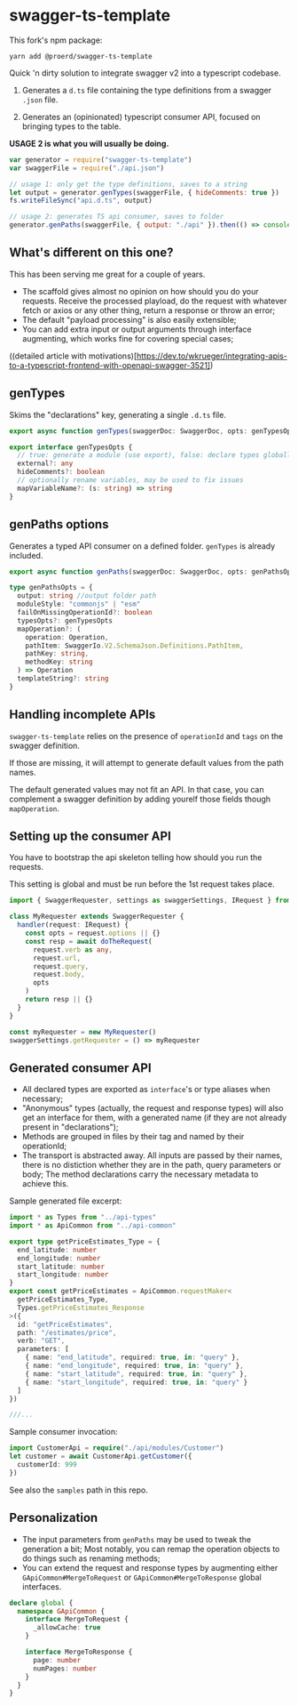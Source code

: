 # swagger-ts-template

This fork's npm package:

```
yarn add @proerd/swagger-ts-template
```

Quick 'n dirty solution to integrate swagger v2 into a typescript codebase.

1. Generates a `d.ts` file containing the type definitions from
   a swagger `.json` file.

2. Generates an (opinionated) typescript consumer API, focused on bringing
   types to the table.

**USAGE 2 is what you will usually be doing.**

```javascript
var generator = require("swagger-ts-template")
var swaggerFile = require("./api.json")

// usage 1: only get the type definitions, saves to a string
let output = generator.genTypes(swaggerFile, { hideComments: true })
fs.writeFileSync("api.d.ts", output)

// usage 2: generates TS api consumer, saves to folder
generator.genPaths(swaggerFile, { output: "./api" }).then(() => console.log("okay"))
```

## What's different on this one?

This has been serving me great for a couple of years.

- The scaffold gives almost no opinion on how should you do your requests. Receive the processed
  playload, do the request with whatever fetch or axios or any other thing, return a response or throw an error;
- The default "payload processing" is also easily extensible;
- You can add extra input or output arguments through interface augmenting, which works fine for covering special cases;

((detailed article with motivations)[https://dev.to/wkrueger/integrating-apis-to-a-typescript-frontend-with-openapi-swagger-3521])

## genTypes

Skims the "declarations" key, generating a single `.d.ts` file.

```ts
export async function genTypes(swaggerDoc: SwaggerDoc, opts: genTypesOpts = {}): Promise<string>

export interface genTypesOpts {
  // true: generate a module (use export), false: declare types globally
  external?: any
  hideComments?: boolean
  // optionally rename variables, may be used to fix issues
  mapVariableName?: (s: string) => string
}
```

## genPaths options

Generates a typed API consumer on a defined folder. `genTypes` is already included.

```ts
export async function genPaths(swaggerDoc: SwaggerDoc, opts: genPathsOpts): Promise<void>

type genPathsOpts = {
  output: string //output folder path
  moduleStyle: "commonjs" | "esm"
  failOnMissingOperationId?: boolean
  typesOpts?: genTypesOpts
  mapOperation?: (
    operation: Operation,
    pathItem: SwaggerIo.V2.SchemaJson.Definitions.PathItem,
    pathKey: string,
    methodKey: string
  ) => Operation
  templateString?: string
}
```

## Handling incomplete APIs

`swagger-ts-template` relies on the presence of `operationId` and `tags` on the swagger definition.

If those are missing, it will attempt to generate default values from the path names.

The default generated values may not fit an API. In that case, you can complement a swagger definition by adding yourelf those fields though `mapOperation`.

## Setting up the consumer API

You have to bootstrap the api skeleton telling how should you run the requests.

This setting is global and must be run before the 1st request takes place.

```typescript
import { SwaggerRequester, settings as swaggerSettings, IRequest } from "./swagger/api-common"

class MyRequester extends SwaggerRequester {
  handler(request: IRequest) {
    const opts = request.options || {}
    const resp = await doTheRequest(
      request.verb as any,
      request.url,
      request.query,
      request.body,
      opts
    )
    return resp || {}
  }
}

const myRequester = new MyRequester()
swaggerSettings.getRequester = () => myRequester
```

## Generated consumer API

- All declared types are exported as `interface`'s or type aliases when necessary;
- "Anonymous" types (actually, the request and response types)
  will also get an interface for them, with a generated name (if they are not already present in "declarations");
- Methods are grouped in files by their tag and named by their operationId;
- The transport is abstracted away. All inputs are passed by their names, there is no distiction whether they are in the path, query parameters or body; The method declarations carry the necessary metadata to achieve this.

Sample generated file excerpt:

```ts
import * as Types from "../api-types"
import * as ApiCommon from "../api-common"

export type getPriceEstimates_Type = {
  end_latitude: number
  end_longitude: number
  start_latitude: number
  start_longitude: number
}
export const getPriceEstimates = ApiCommon.requestMaker<
  getPriceEstimates_Type,
  Types.getPriceEstimates_Response
>({
  id: "getPriceEstimates",
  path: "/estimates/price",
  verb: "GET",
  parameters: [
    { name: "end_latitude", required: true, in: "query" },
    { name: "end_longitude", required: true, in: "query" },
    { name: "start_latitude", required: true, in: "query" },
    { name: "start_longitude", required: true, in: "query" }
  ]
})

///...
```

Sample consumer invocation:

```ts
import CustomerApi = require("./api/modules/Customer")
let customer = await CustomerApi.getCustomer({
  customerId: 999
})
```

See also the `samples` path in this repo.

## Personalization

- The input parameters from `genPaths` may be used to tweak the generation a bit; Most notably, you can remap the operation objects to do things such as renaming methods;
- You can extend the request and response types by augmenting either
  `GApiCommon#MergeToRequest` or `GApiCommon#MergeToResponse` global interfaces.

```ts
declare global {
  namespace GApiCommon {
    interface MergeToRequest {
      _allowCache: true
    }

    interface MergeToResponse {
      page: number
      numPages: number
    }
  }
}
```
